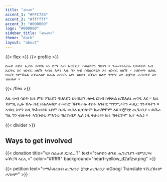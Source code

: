 ```yaml
---
title: "ብዛዕባ"
accent_1: "#FFC726"
accent_2: "#ffffff"
accent_3: "#000000"
logo: "#000000"
sidebar_title: "ብዛዕባና"
theme: "dark"
layout: "about"
---
```


{{< flex >}}
	{{< profile >}}

	ስመይ ኣዌት ኢያሱ ይበሃል ኣነ ድማ ኣብ ኤርትርያ ተወለድናን ዓበናን ። ንመብዛሕትኡ ህይወተይ ኣብ
	ኤርትረ እየ ዝነብር ዘለኹ ኣብዚ እዋን እዚ ግን ኣብ ስዊዘርላንድ እየ ዝነብር ዘለኹ ። ንህይወት ዜድሊ
	ነገራት ንምኽፋል እተፈላለየ ስራሕ እሰርሕ እየ፣ ልበይን ፍቕሩን ዘለዎ ገጣሚ እየ ብቛንቋ ጢግሪንያ እየ
	ዝጽሕፍ ።
{{< /flex >}}

እዚ ወብ ሳይት እዚ ምስ ሃገረይን ባህለይን ህዝበይን ዘሎኒ ርክብ ክቕጽል ዜኽእለኒ መገዲ እዩ ። እዚ
ኸምዚ ኢሉ ኸሎ በቲ ዘሕለፍክዎ ተመክሮ ኽትካፈሉ ተስፋ እገብር ግጥምታትን ሓጺር ዓንቀጻትን ። ኣብዚ
እዋን እዚ ትሕዝቶይ ነቶም ሰጋእ መጋእ ዚብሎም ኪጠቕሞም እዩ ብቛንቋ ጢግሪንያ ። ድሕሪ ግዜ ግን
ብዙሓት ኣንበብቲ ምእንቲ ኽረኽብዎ ኢለ ነዚ ትሕዝቶ እዚ ኽትርጕሞ ኢየ ሓሊነ ።

{{< divider >}}

## Ways to get involved

{{< donation  title="ናይ ስራሐይ ደጋፊ...?" text="ንዕዮይን ቋንቋ ጢግሪንያን ብምድጋፍ ፍቕርኻ ኣርኢ ።" color="#ffffff" background="heart-yellow_d2afzw.png" >}}

{{< petition text="ንማሕበረሰብ ጢግሪንያ ቛንቋ ጢግሪንያ ብGoogl Translate ንኺረኽብዎ ሓግዞም" >}}
